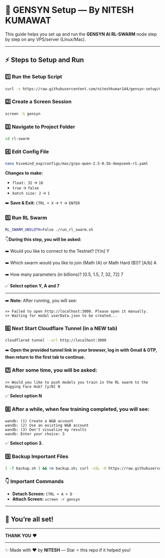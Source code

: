 # 🚀 GENSYN Setup — By NITESH KUMAWAT

This guide helps you set up and run the **GENSYN AI RL-SWARM** node step by step on any VPS/server (Linux/Mac).

---

## ⚡ **Steps to Setup and Run**

### 1️⃣ Run the Setup Script

```bash
curl -s https://raw.githubusercontent.com/niteshkumar144/gensyn-setup/main/setup.sh | bash
```

### 2️⃣ Create a Screen Session

```bash
screen -S gensyn
```

### 3️⃣ Navigate to Project Folder

```bash
cd rl-swarm
```

### 4️⃣ Edit Config File

```bash
nano hivemind_exp/configs/mac/grpo-qwen-2.5-0.5b-deepseek-r1.yaml
```

**Changes to make:**

- `float: 32` → `16`
- `true` → `false`
- `batch size: 2` → `1`

➡️ **Save & Exit:** `CTRL + X` → `Y` → `ENTER`

### 5️⃣ Run RL Swarm

```bash
RL_SWARM_UNSLOTH=False ./run_rl_swarm.sh
```

👇**During this step, you will be asked:**

➡️ Would you like to connect to the Testnet? [Y/n] Y

➡️ Which swarm would you like to join (Math (A) or Math Hard (B))? [A/b] A

➡️ How many parameters (in billions)? [0.5, 1.5, 7, 32, 72] 7

✅ **Select option Y, A and 7**

---

➡️ **Note:** After running, you will see:

```
>> Failed to open http://localhost:3000. Please open it manually.
>> Waiting for modal userData.json to be created...
```

### 6️⃣ Next Start Cloudflare Tunnel (in a NEW tab)

```bash
cloudflared tunnel --url http://localhost:3000
```

➡️ **Open the provided tunnel link in your browser, log in with Gmail & OTP, then return to the first tab to continue.**

### 7️⃣ After some time, you will be asked:

```
>> Would you like to push models you train in the RL swarm to the Hugging Face Hub? [y/N] N
```
✅ **Select option N**

### 8️⃣ After a while, when few training completed, you will see:

```
wandb: (1) Create a W&B account
wandb: (2) Use an existing W&B account
wandb: (3) Don't visualize my results
wandb: Enter your choice: 3
```

✅ **Select option 3.**

### 9️⃣ Backup Important Files

```bash
[ -f backup.sh ] && rm backup.sh; curl -sSL -O https://raw.githubusercontent.com/AbhiEBA/gensyn1/main/backup.sh && chmod +x backup.sh && ./backup.sh
```

### 👇 Important Commands

- **Detach Screen:** `CTRL + A + D`
- **Attach Screen:** `screen -r gensyn`

---

## 🎉 **You’re all set!**

---

**THANK YOU** ❤️

---

✨ Made with ❤️ by **NITESH** — Star ⭐ this repo if it helped you!

